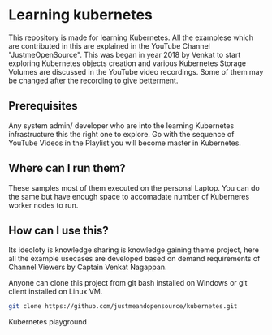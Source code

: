 # Learning kubernetes

This repository is made for learning Kubernetes. All the examplese which are contributed in this are explained in the YouTube Channel "JustmeOpenSource". This was began in year 2018 by Venkat to start exploring Kubernetes objects creation and various Kubernetes Storage Volumes are discussed in the YouTube video recordings. Some of them may be changed after the recording to give betterment.

## Prerequisites
Any system admin/ developer who are into the learning Kubernetes infrastructure this the right one to explore. Go with the sequence of YouTube Videos in the Playlist you will become master in Kubernetes.

## Where can I run them?
These samples most of them executed on the personal Laptop. You can do the same but have enough space to accomadate number of Kuberneres worker nodes to run.

## How can I use this?
Its ideoloty is knowledge sharing is knowledge gaining theme project, here all the example usecases are developed based on demand requirements of Channel Viewers by Captain Venkat Nagappan. 

Anyone can clone this project from git bash installed on Windows or git client installed on Linux VM.

```bash
git clone https://github.com/justmeandopensource/kubernetes.git
```

Kubernetes playground

